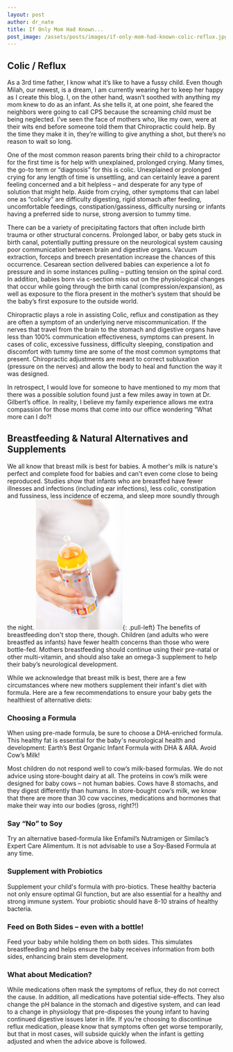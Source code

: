 ```yaml
---
layout: post
author: dr_nate
title: If Only Mom Had Known...
post_image: /assets/posts/images/if-only-mom-had-known-colic-reflux.jpg
---
```

## Colic / Reflux
As a 3rd time father, I know what it’s like to have a fussy child.  Even though Milah, our newest, is a dream, I am currently wearing her to keep her happy as I create this blog. I, on the other hand, wasn’t soothed with anything my mom knew to do as an infant. As she tells it, at one point, she feared the neighbors were going to call CPS because the screaming child must be being neglected.  I’ve seen the face of mothers who, like my own, were at their wits end before someone told them that Chiropractic could help. By the time they make it in, they’re willing to give anything a shot, but there’s no reason to wait so long.

One of the most common reason parents bring their child to a chiropractor for the first time is for help with unexplained, prolonged crying.  Many times, the go-to term or “diagnosis” for this is colic.  Unexplained or prolonged crying for any length of time is unsettling, and can certainly leave a parent feeling concerned and a bit helpless – and desperate for any type of solution that might help. Aside from crying, other symptoms that can label one as “colicky” are difficulty digesting, rigid stomach after feeding, uncomfortable feedings, constipation/gassiness, difficulty nursing or infants having a preferred side to nurse, strong aversion to tummy time.

There can be a variety of precipitating factors that often include birth trauma or other structural concerns. Prolonged labor, or baby gets stuck in birth canal, potentially putting pressure on the neurological system causing poor communication between brain and digestive organs.  Vacuum extraction, forceps and breech presentation increase the chances of this occurrence. Cesarean section delivered babies can experience a lot fo pressure and in some instances pulling – putting tension on the spinal cord. In addition, babies born via c-section miss out on the physiological changes that occur while going through the birth canal (compression/expansion), as well as exposure to the flora present in the mother’s system that should be the baby’s first exposure to the outside world.

Chiropractic plays a role in assisting Colic, reflux and constipation as they are often a symptom of an underlying nerve miscommunication.  If the nerves that travel from the brain to the stomach and digestive organs have less than 100% communication effectiveness, symptoms can present.  In cases of colic, excessive fussiness, difficulty sleeping, constipation and discomfort with tummy time are some of the most common symptoms that present. Chiropractic adjustments are meant to correct subluxation (pressure on the nerves) and allow the body to heal and function the way it was designed.

In retrospect, I would love for someone to have mentioned to my mom that there was a possible solution found just a few miles away in town at Dr. Gilbert’s office. In reality, I believe my family experience allows me extra compassion for those moms that come into our office wondering “What more can I do?!


## Breastfeeding & Natural Alternatives and Supplements
We all know that breast milk is best for babies. A mother's milk is nature's perfect and complete food for babies and can't even come close to being reproduced. Studies show that infants who are breastfed have fewer illnesses and infections (including ear infections), less colic, constipation and fussiness, less incidence of eczema, and sleep more soundly through the night. ![baby formula](/assets/posts/images/baby-formula.jpg){: .pull-left} The benefits of breastfeeding don't stop there, though. Children (and adults who were breastfed as infants) have fewer health concerns than those who were bottle-fed.  Mothers breastfeeding should continue using their pre-natal or other multi-vitamin, and should also take an omega-3 supplement to help their baby’s neurological development.

While we acknowledge that breast milk is best, there are a few circumstances where new mothers supplement their infant's diet with formula. Here are a few recommendations to ensure your baby gets the healthiest of alternative diets:

### Choosing a Formula
When using pre-made formula, be sure to choose a DHA-enriched formula. This healthy fat is essential for the baby's neurological health and development: Earth’s Best Organic Infant Formula with DHA & ARA.
Avoid Cow’s Milk!

Most children do not respond well to cow’s milk-based formulas. We do not advice using store-bought dairy at all.  The proteins in cow’s milk were designed for baby cows – not human babies.  Cows have 8 stomachs, and they digest differently than humans.  In store-bought cow’s milk, we know that there are more than 30 cow vaccines, medications and hormones that make their way into our bodies (gross, right?!)  

### Say “No” to Soy
Try an alternative based-formula like Enfamil’s Nutramigen or Similac’s Expert Care Alimentum. It is not advisable to use a Soy-Based Formula at any time.

### Supplement with Probiotics
Supplement your child's formula with pro-biotics. These healthy bacteria not only ensure optimal Gl function, but are also essential for a healthy and strong immune system. Your probiotic should have 8-10 strains of healthy bacteria.

### Feed on Both Sides – even with a bottle!
Feed your baby while holding them on both sides.  This simulates breastfeeding and helps ensure the baby receives information from both sides, enhancing brain stem development. 

### What about Medication?
While medications often mask the symptoms of reflux, they do not correct the cause.  In addition, all medications have potential side-effects.  They also change the pH balance in the stomach and digestive system, and can lead to a change in physiology that pre-disposes the young infant to having continued digestive issues later in life.  If you’re choosing to discontinue reflux medication, please know that symptoms often get worse temporarily, but that in most cases, will subside quickly when the infant is getting adjusted and when the advice above is followed.
